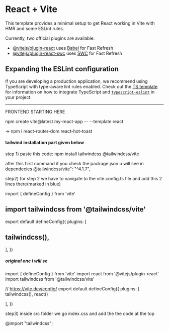 # React + Vite

This template provides a minimal setup to get React working in Vite with HMR and some ESLint rules.

Currently, two official plugins are available:

- [@vitejs/plugin-react](https://github.com/vitejs/vite-plugin-react/blob/main/packages/plugin-react) uses [Babel](https://babeljs.io/) for Fast Refresh
- [@vitejs/plugin-react-swc](https://github.com/vitejs/vite-plugin-react/blob/main/packages/plugin-react-swc) uses [SWC](https://swc.rs/) for Fast Refresh

## Expanding the ESLint configuration

If you are developing a production application, we recommend using TypeScript with type-aware lint rules enabled. Check out the [TS template](https://github.com/vitejs/vite/tree/main/packages/create-vite/template-react-ts) for information on how to integrate TypeScript and [`typescript-eslint`](https://typescript-eslint.io) in your project.









---------------------------------------------------------------------------------------------------------------------------------------------------------------


FRONTEND STARTING HERE

npm create vite@latest my-react-app -- --template react



-> npm i react-router-dom react-hot-toast



#### tailwind installation part given below

step 1) paste this code:  npm install tailwindcss @tailwindcss/vite




after this first command if you check the package.json u will see in dependecies  @tailwindcss/vite": "^4.1.7",


step2) for step 2 we have to navigate to the vite.config.ts file and add this 2 lines there(marked in blue)

import { defineConfig } from 'vite'
## import tailwindcss from '@tailwindcss/vite'
export default defineConfig({
  plugins: [
   ## tailwindcss(),
  ],
})





##### original one i will se 

import { defineConfig } from 'vite'
import react from '@vitejs/plugin-react'
import tailwindcss from '@tailwindcss/vite'

// https://vite.dev/config/
export default defineConfig({
  plugins: [
    tailwindcss(),
    react()
  
  ],
})



step3) inside src folder we go index.css and add the the code  at the top


@import "tailwindcss";






